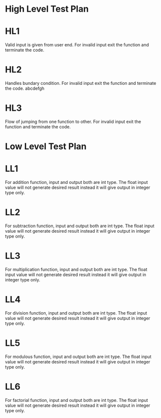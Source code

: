 # High Level Test Plan

# HL1
Valid input is given from user end. For invalid input exit the function and terminate the code.
# HL2
Handles bundary condition. For invalid input exit the function and terminate the code.
abcdefgh

# HL3
Flow of jumping from one function to other. For invalid input exit the function and terminate the code.


# Low Level Test Plan

# LL1
For addition function, input and output both are int type. The float input value will not generate desired result instead it will give output in integer type only.

# LL2
For subtraction function, input and output both are int type. The float input value will not generate desired result instead it will give output in integer type only.

# LL3
For multiplication function, input and output both are int type. The float input value will not generate desired result instead it will give output in integer type only.

# LL4
For division function, input and output both are int type. The float input value will not generate desired result instead it will give output in integer type only.

# LL5
For modulous function, input and output both are int type. The float input value will not generate desired result instead it will give output in integer type only.

# LL6
For factorial function, input and output both are int type. The float input value will not generate desired result instead it will give output in integer type only.









